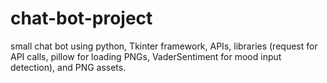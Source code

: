 # chat-bot-project
small chat bot using python, Tkinter framework, APIs, libraries (request for API calls, pillow for loading PNGs, VaderSentiment for mood input detection), and PNG assets.
